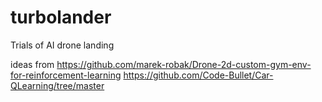 # turbolander
Trials of AI drone landing


ideas from 
https://github.com/marek-robak/Drone-2d-custom-gym-env-for-reinforcement-learning
https://github.com/Code-Bullet/Car-QLearning/tree/master
